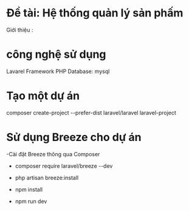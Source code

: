 # Đề tài: Hệ thống quản lý sản phấm

Giới thiệu :

# công nghệ sử dụng
Lavarel Framework
PHP
Database: mysql

# Tạo một dự án
composer create-project --prefer-dist laravel/laravel laravel-project
# Sử dụng Breeze cho dự án
-Cài đặt Breeze thông qua Composer

- composer require laravel/breeze --dev
- php artisan breeze:install

- npm install
- npm run dev
